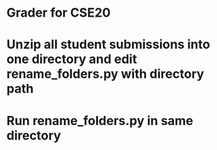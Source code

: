 # Grader for CSE20
# Unzip all student submissions into one directory and edit rename_folders.py with directory path
# Run rename_folders.py in same directory
